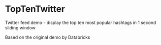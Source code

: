 # TopTenTwitter

Twitter feed demo - display the top ten most popular hashtags in 1 second sliding window

Based on the original demo by Databricks
